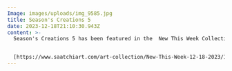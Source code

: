 ```yaml
---
Image: images/uploads/img_9585.jpg
title: Season's Creations 5
date: 2023-12-18T21:10:30.943Z
content: >-
  Season's Creations 5 has been featured in the  New This Week Collection. 


  [https://www.saatchiart.com/​art-collection/New-This-Week-​12-18-2023/153961/778233/view](https://www.saatchiart.com/art-collection/New-This-Week-12-18-2023/153961/778233/view)
---
```

